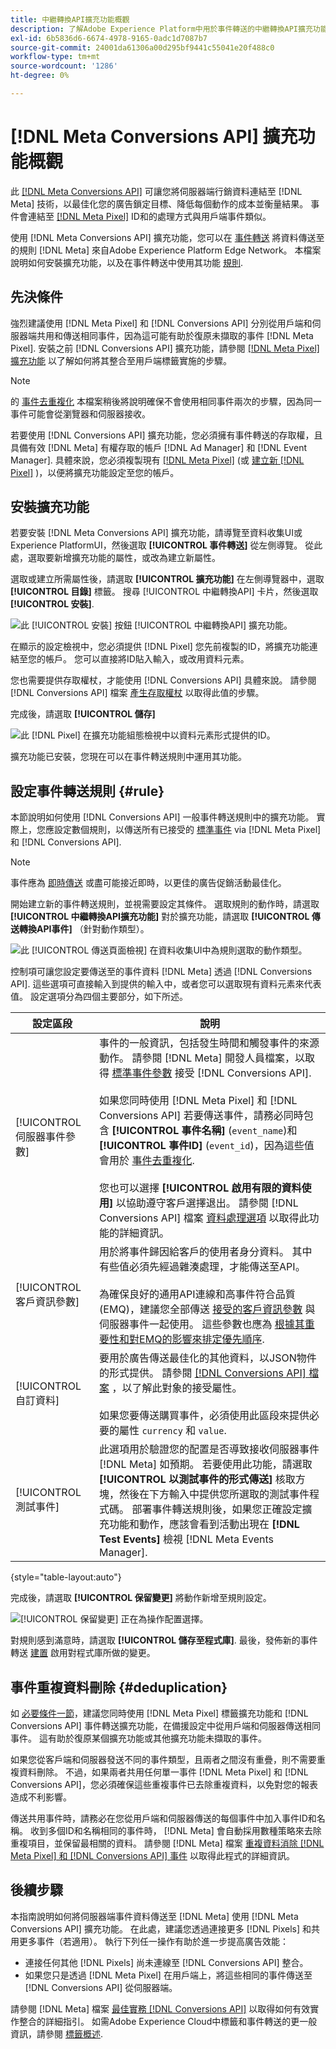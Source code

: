 ```yaml
---
title: 中繼轉換API擴充功能概觀
description: 了解Adobe Experience Platform中用於事件轉送的中繼轉換API擴充功能。
exl-id: 6b5836d6-6674-4978-9165-0adc1d7087b7
source-git-commit: 24001da61306a00d295bf9441c55041e20f488c0
workflow-type: tm+mt
source-wordcount: '1286'
ht-degree: 0%

---
```


# [!DNL Meta Conversions API] 擴充功能概觀

此 [[!DNL Meta Conversions API]](https://developers.facebook.com/docs/marketing-api/conversions-api/) 可讓您將伺服器端行銷資料連結至 [!DNL Meta] 技術，以最佳化您的廣告鎖定目標、降低每個動作的成本並衡量結果。 事件會連結至 [[!DNL Meta Pixel]](https://developers.facebook.com/docs/meta-pixel/) ID和的處理方式與用戶端事件類似。

使用 [!DNL Meta Conversions API] 擴充功能，您可以在 [事件轉送](../../../ui/event-forwarding/overview.md) 將資料傳送至的規則 [!DNL Meta] 來自Adobe Experience Platform Edge Network。 本檔案說明如何安裝擴充功能，以及在事件轉送中使用其功能 [規則](../../../ui/managing-resources/rules.md).

## 先決條件

強烈建議使用 [!DNL Meta Pixel] 和 [!DNL Conversions API] 分別從用戶端和伺服器端共用和傳送相同事件，因為這可能有助於復原未擷取的事件 [!DNL Meta Pixel]. 安裝之前 [!DNL Conversions API] 擴充功能，請參閱 [[!DNL Meta Pixel] 擴充功能](../../client/meta/overview.md) 以了解如何將其整合至用戶端標籤實施的步驟。

>[!NOTE]
>
>的 [事件去重複化](#deduplication) 本檔案稍後將說明確保不會使用相同事件兩次的步驟，因為同一事件可能會從瀏覽器和伺服器接收。

若要使用 [!DNL Conversions API] 擴充功能，您必須擁有事件轉送的存取權，且具備有效 [!DNL Meta] 有權存取的帳戶 [!DNL Ad Manager] 和 [!DNL Event Manager]. 具體來說，您必須複製現有 [[!DNL Meta Pixel]](https://www.facebook.com/business/help/952192354843755?id=1205376682832142) (或 [建立新 [!DNL Pixel]](https://www.facebook.com/business/help/952192354843755) )，以便將擴充功能設定至您的帳戶。

## 安裝擴充功能

若要安裝 [!DNL Meta Conversions API] 擴充功能，請導覽至資料收集UI或Experience PlatformUI，然後選取 **[!UICONTROL 事件轉送]** 從左側導覽。 從此處，選取要新增擴充功能的屬性，或改為建立新屬性。

選取或建立所需屬性後，請選取 **[!UICONTROL 擴充功能]** 在左側導覽器中，選取 **[!UICONTROL 目錄]** 標籤。 搜尋 [!UICONTROL 中繼轉換API] 卡片，然後選取 **[!UICONTROL 安裝]**.

![此 [!UICONTROL 安裝] 按鈕 [!UICONTROL 中繼轉換API] 擴充功能。](../../../images/extensions/server/meta/install.png)

在顯示的設定檢視中，您必須提供 [!DNL Pixel] 您先前複製的ID，將擴充功能連結至您的帳戶。 您可以直接將ID貼入輸入，或改用資料元素。

您也需要提供存取權杖，才能使用 [!DNL Conversions API] 具體來說。 請參閱 [!DNL Conversions API] 檔案 [產生存取權杖](https://developers.facebook.com/docs/marketing-api/conversions-api/get-started#access-token) 以取得此值的步驟。

完成後，請選取 **[!UICONTROL 儲存]**

![此 [!DNL Pixel] 在擴充功能組態檢視中以資料元素形式提供的ID。](../../../images/extensions/server/meta/configure.png)

擴充功能已安裝，您現在可以在事件轉送規則中運用其功能。

## 設定事件轉送規則 {#rule}

本節說明如何使用 [!DNL Conversions API] 一般事件轉送規則中的擴充功能。 實際上，您應設定數個規則，以傳送所有已接受的 [標準事件](https://developers.facebook.com/docs/meta-pixel/reference) via [!DNL Meta Pixel] 和 [!DNL Conversions API].

>[!NOTE]
>
>事件應為 [即時傳送](https://www.facebook.com/business/help/379226453470947?id=818859032317965) 或盡可能接近即時，以更佳的廣告促銷活動最佳化。

開始建立新的事件轉送規則，並視需要設定其條件。 選取規則的動作時，請選取 **[!UICONTROL 中繼轉換API擴充功能]** 對於擴充功能，請選取 **[!UICONTROL 傳送轉換API事件]** （針對動作類型）。

![此 [!UICONTROL 傳送頁面檢視] 在資料收集UI中為規則選取的動作類型。](../../../images/extensions/server/meta/select-action.png)

控制項可讓您設定要傳送至的事件資料 [!DNL Meta] 透過 [!DNL Conversions API]. 這些選項可直接輸入到提供的輸入中，或者您可以選取現有資料元素來代表值。 設定選項分為四個主要部分，如下所述。

| 設定區段 | 說明 |
| --- | --- |
| [!UICONTROL 伺服器事件參數] | 事件的一般資訊，包括發生時間和觸發事件的來源動作。 請參閱 [!DNL Meta] 開發人員檔案，以取得 [標準事件參數](https://developers.facebook.com/docs/marketing-api/conversions-api/parameters/server-event) 接受 [!DNL Conversions API].<br><br>如果您同時使用 [!DNL Meta Pixel] 和 [!DNL Conversions API] 若要傳送事件，請務必同時包含 **[!UICONTROL 事件名稱]** (`event_name`)和 **[!UICONTROL 事件ID]** (`event_id`)，因為這些值會用於 [事件去重複化](#deduplication).<br><br>您也可以選擇 **[!UICONTROL 啟用有限的資料使用]** 以協助遵守客戶選擇退出。 請參閱 [!DNL Conversions API] 檔案 [資料處理選項](https://developers.facebook.com/docs/marketing-apis/data-processing-options/) 以取得此功能的詳細資訊。 |
| [!UICONTROL 客戶資訊參數] | 用於將事件歸因給客戶的使用者身分資料。 其中有些值必須先經過雜湊處理，才能傳送至API。<br><br>為確保良好的通用API連線和高事件符合品質(EMQ)，建議您全部傳送 [接受的客戶資訊參數](https://developers.facebook.com/docs/marketing-api/conversions-api/parameters/customer-information-parameters) 與伺服器事件一起使用。 這些參數也應為 [根據其重要性和對EMQ的影響來排定優先順序](https://www.facebook.com/business/help/765081237991954?id=818859032317965). |
| [!UICONTROL 自訂資料] | 要用於廣告傳送最佳化的其他資料，以JSON物件的形式提供。 請參閱 [[!DNL Conversions API] 檔案](https://developers.facebook.com/docs/marketing-api/conversions-api/parameters/custom-data) ，以了解此對象的接受屬性。<br><br>如果您要傳送購買事件，必須使用此區段來提供必要的屬性 `currency` 和 `value`. |
| [!UICONTROL 測試事件] | 此選項用於驗證您的配置是否導致接收伺服器事件 [!DNL Meta] 如預期。 若要使用此功能，請選取 **[!UICONTROL 以測試事件的形式傳送]** 核取方塊，然後在下方輸入中提供您所選取的測試事件程式碼。 部署事件轉送規則後，如果您正確設定擴充功能和動作，應該會看到活動出現在 **[!DNL Test Events]** 檢視 [!DNL Meta Events Manager]. |

{style="table-layout:auto"}

完成後，請選取 **[!UICONTROL 保留變更]** 將動作新增至規則設定。

![[!UICONTROL 保留變更] 正在為操作配置選擇。](../../../images/extensions/server/meta/keep-changes.png)

對規則感到滿意時，請選取 **[!UICONTROL 儲存至程式庫]**. 最後，發佈新的事件轉送 [建置](../../../ui/publishing/builds.md) 啟用對程式庫所做的變更。

## 事件重複資料刪除 {#deduplication}

如 [必要條件一節](#prerequisites)，建議您同時使用 [!DNL Meta Pixel] 標籤擴充功能和 [!DNL Conversions API] 事件轉送擴充功能，在備援設定中從用戶端和伺服器傳送相同事件。 這有助於復原某個擴充功能或其他擴充功能未擷取的事件。

如果您從客戶端和伺服器發送不同的事件類型，且兩者之間沒有重疊，則不需要重複資料刪除。 不過，如果兩者共用任何單一事件 [!DNL Meta Pixel] 和 [!DNL Conversions API]，您必須確保這些重複事件已去除重複資料，以免對您的報表造成不利影響。

傳送共用事件時，請務必在您從用戶端和伺服器傳送的每個事件中加入事件ID和名稱。 收到多個ID和名稱相同的事件時， [!DNL Meta] 會自動採用數種策略來去除重複項目，並保留最相關的資料。 請參閱 [!DNL Meta] 檔案 [重複資料消除 [!DNL Meta Pixel] 和 [!DNL Conversions API] 事件](https://www.facebook.com/business/help/823677331451951?id=1205376682832142) 以取得此程式的詳細資訊。

## 後續步驟

本指南說明如何將伺服器端事件資料傳送至 [!DNL Meta] 使用 [!DNL Meta Conversions API] 擴充功能。 在此處，建議您透過連接更多 [!DNL Pixels] 和共用更多事件（若適用）。 執行下列任一操作有助於進一步提高廣告效能：

* 連接任何其他 [!DNL Pixels] 尚未連線至 [!DNL Conversions API] 整合。
* 如果您只是透過 [!DNL Meta Pixel] 在用戶端上，將這些相同的事件傳送至 [!DNL Conversions API] 從伺服器端。

請參閱 [!DNL Meta] 檔案 [最佳實務 [!DNL Conversions API]](https://www.facebook.com/business/help/308855623839366?id=818859032317965) 以取得如何有效實作整合的詳細指引。 如需Adobe Experience Cloud中標籤和事件轉送的更一般資訊，請參閱 [標籤概述](../../../home.md).
